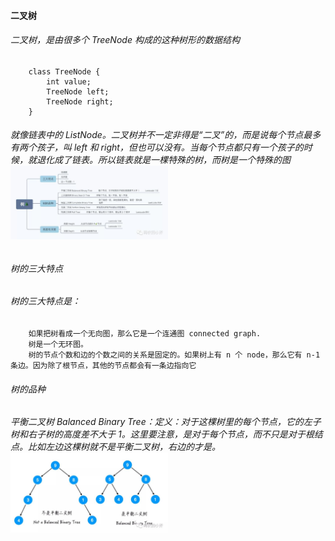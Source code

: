 #### 二叉树
###### 二叉树，是由很多个 TreeNode 构成的这种树形的数据结构
        class TreeNode {
            int value;
            TreeNode left;
            TreeNode right;
        }
###### 就像链表中的 ListNode。二叉树并不一定非得是“二叉”的，而是说每个节点最多有两个孩子，叫 left 和 right，但也可以没有。当每个节点都只有一个孩子的时候，就退化成了链表。所以链表就是一棵特殊的树，而树是一个特殊的图<br><img src='/img/20200826155827.jpg' width="50%" hight="50%">
###### 树的三大特点
###### 树的三大特点是：
        如果把树看成一个无向图，那么它是一个连通图 connected graph.
        树是一个无环图。
        树的节点个数和边的个数之间的关系是固定的。如果树上有 n 个 node，那么它有 n-1条边。因为除了根节点，其他的节点都会有一条边指向它
###### 树的品种
###### 平衡二叉树 Balanced Binary Tree：定义：对于这棵树里的每个节点，它的左子树和右子树的高度差不大于 1。这里要注意，是对于每个节点，而不只是对于根结点。比如左边这棵树就不是平衡二叉树，右边的才是。<br><img src="/img/20200826160745.jpg" width="50%" higth="50%">
